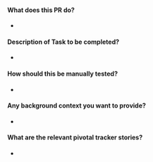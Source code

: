 #### What does this PR do?
- 

#### Description of Task to be completed?
- 

#### How should this be manually tested?
- 

#### Any background context you want to provide?
- 

#### What are the relevant pivotal tracker stories?
- 